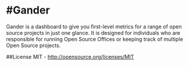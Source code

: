 #Gander
===========

Gander is a dashboard to give you first-level metrics for a range of open source projects in just one glance. It is designed for individuals who are responsible for running Open Source Offices or keeping track of multiple Open Source projects.

##License
MIT - http://opensource.org/licenses/MIT